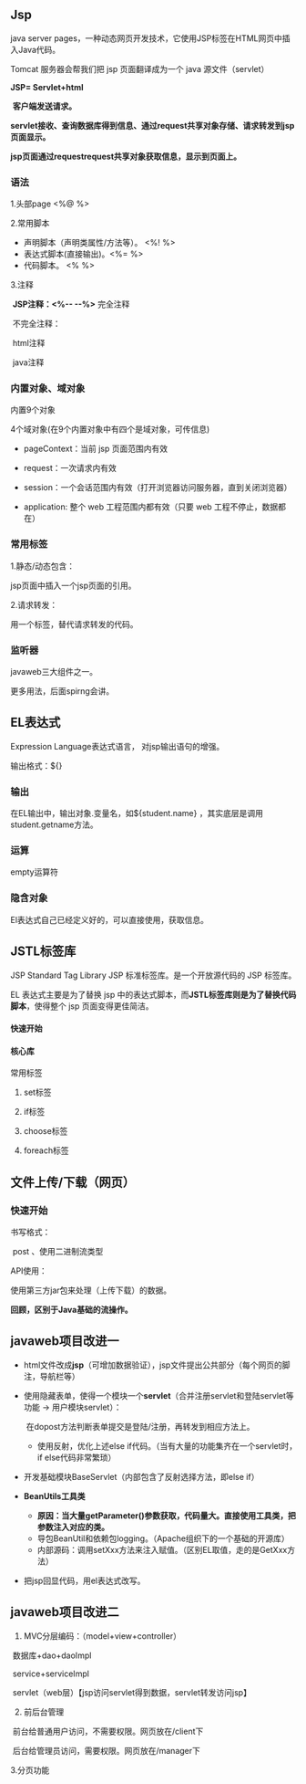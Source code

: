 ## Jsp

 java server pages，一种动态网页开发技术，它使用JSP标签在HTML网页中插入Java代码。

Tomcat 服务器会帮我们把 jsp 页面翻译成为一个 java 源文件（servlet）

**JSP= Servlet+html**

​	**客户端发送请求。**

​	**servlet接收、查询数据库得到信息、通过request共享对象存储、请求转发到jsp页面显示。**

​	**jsp页面通过requestrequest共享对象获取信息，显示到页面上。**



### 语法

1.头部page <%@ 	%>

2.常用脚本

- 声明脚本（声明类属性/方法等）。 <%!	%>
- 表达式脚本(直接输出)。<%=  %>
- 代码脚本。 <%  %>

3.注释

​	**JSP注释：<%--  --%>** 完全注释

​	不完全注释：

​		html注释

​		java注释



### 内置对象、域对象

内置9个对象

4个域对象(在9个内置对象中有四个是域对象，可传信息)

- pageContext：当前 jsp 页面范围内有效 

- request：一次请求内有效 

- session：一个会话范围内有效（打开浏览器访问服务器，直到关闭浏览器）

- application:  整个 web 工程范围内都有效（只要 web 工程不停止，数据都在）

### 常用标签

1.静态/动态包含：

jsp页面中插入一个jsp页面的引用。

2.请求转发：

用一个标签，替代请求转发的代码。



### 监听器

javaweb三大组件之一。

更多用法，后面spirng会讲。



## EL表达式

Expression Language表达式语言， 对jsp输出语句的增强。

输出格式：${}

### 输出

在EL输出中，输出对象.变量名，如${student.name} ，其实底层是调用student.getname方法。 

### 运算

empty运算符

### 隐含对象

El表达式自己已经定义好的，可以直接使用，获取信息。





## JSTL标签库

JSP Standard Tag Library JSP 标准标签库。是一个开放源代码的 JSP 标签库。

 EL 表达式主要是为了替换 jsp 中的表达式脚本，而**JSTL标签库则是为了替换代码脚本**，使得整个 jsp 页面变得更佳简洁。

#### 快速开始

#### 核心库

常用标签

1. set标签

2. if标签

3. choose标签

4. foreach标签



## 文件上传/下载（网页）

### 快速开始

书写格式：

​	post 、使用二进制流类型

API使用：

使用第三方jar包来处理（上传下载）的数据。

**回顾，区别于Java基础的流操作。**



## javaweb项目改进一

- html文件改成**jsp**（可增加数据验证），jsp文件提出公共部分（每个网页的脚注，导航栏等）

- 使用隐藏表单，使得一个模块一个**servlet**（合并注册servlet和登陆servlet等功能 -> 用户模块servlet）：

  ​	在dopost方法判断表单提交是登陆/注册，再转发到相应方法上。

  - 使用反射，优化上述else if代码。（当有大量的功能集齐在一个servlet时，if else代码非常繁琐）

- 开发基础模块BaseServlet（内部包含了反射选择方法，即else if）

- **BeanUtils工具类**

  - **原因：当大量getParameter()参数获取，代码量大。直接使用工具类，把参数注入对应的类。**
  - 导包BeanUtil和依赖包logging。（Apache组织下的一个基础的开源库）
  - 内部源码：调用setXxx方法来注入赋值。（区别EL取值，走的是GetXxx方法）

- 把jsp回显代码，用el表达式改写。



## javaweb项目改进二

1. MVC分层编码：（model+view+controller）

​		数据库+dao+daoImpl

​		service+serviceImpl

​		servlet（web层）【jsp访问servlet得到数据，servlet转发访问jsp】

2. 前后台管理

​		前台给普通用户访问，不需要权限。网页放在/client下

​		后台给管理员访问，需要权限。网页放在/manager下

3.分页功能
